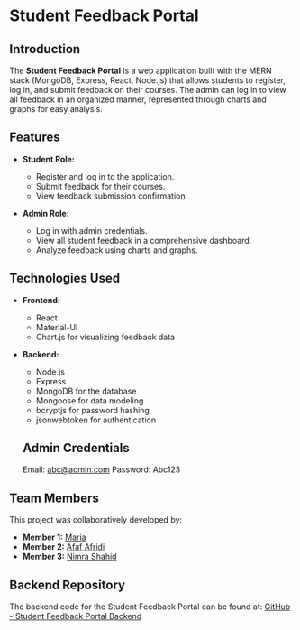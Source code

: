 # Student Feedback Portal

## Introduction
The **Student Feedback Portal** is a web application built with the MERN stack (MongoDB, Express, React, Node.js) that allows students to register, log in, and submit feedback on their courses. The admin can log in to view all feedback in an organized manner, represented through charts and graphs for easy analysis.

## Features
- **Student Role:**
  - Register and log in to the application.
  - Submit feedback for their courses.
  - View feedback submission confirmation.

- **Admin Role:**
  - Log in with admin credentials.
  - View all student feedback in a comprehensive dashboard.
  - Analyze feedback using charts and graphs.

## Technologies Used
- **Frontend:**
  - React
  - Material-UI
  - Chart.js for visualizing feedback data

- **Backend:**
  - Node.js
  - Express
  - MongoDB for the database
  - Mongoose for data modeling
  - bcryptjs for password hashing
  - jsonwebtoken for authentication

   ## Admin Credentials 
    Email: abc@admin.com
    Password: Abc123

## Team Members

This project was collaboratively developed by:
- **Member 1:** [Maria](https://github.com/mariahussain9098) 
- **Member 2:** [Afaf Afridi](https://github.com/AfafAfridi) 
- **Member 3:** [Nimra Shahid](https://github.com/nimrashahid157) 


## Backend Repository
The backend code for the Student Feedback Portal can be found at: [GitHub - Student Feedback Portal Backend](https://github.com/mariahussain9098/feedback-form-backend)

